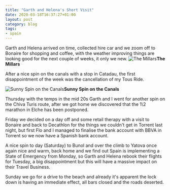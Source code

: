 ```yaml
---
title: "Garth and Helena's Short Visit"
date: 2020-03-18T16:37:27+01:00
layout: post
category: blog
tags:
- spain
---
```


Garth and Helena arrived on time, collected hire car and we zoom off to Bonaire for shopping and coffee, with the weather improving things are looking good for the next couple of weeks, it only we new.
 ![The Millars](/images/2020/2020-03-18-garth-and-helena-short-visit.jpg)**The Millars**
<!--more-->

After a nice spin on the canals with a stop in Catadau, the first disappointment of the week was the cancellation of my Tous Ride.

 ![Sunny Spin on the Canals](/images/2020/2020-03-18-garth-and-helena-short-visit-1.jpg)**Sunny Spin on the Canals**

Thursday with the temps in the mid 20s Garth and I went for another spin on the Chiva Turis route, after we got home we discovered that the 1\2 marathon in Elche has been postponed.

Friday we decided on a day off and some retail therapy with a visit to Bonaire and back to Decathlon for the things we couldn't get in Torrent last night, but first Flo and I managed to finalise the bank account with BBVA in Torrent so we now have a Spanish bank account.

A nice spin to day (Saturday) to Bunol and over the climb to Yatova once again nice and warm, back home and we find out Spain is implementing a State of Emergency from Monday, so Garth and Helena rebook their flights for Tuesday, a big disappointment but this will have a massive impact on their Travel Business.

Sunday we go for a drive to the beach and already it's apparent the lock down is having an immediate effect, all bars closed and the roads deserted.

